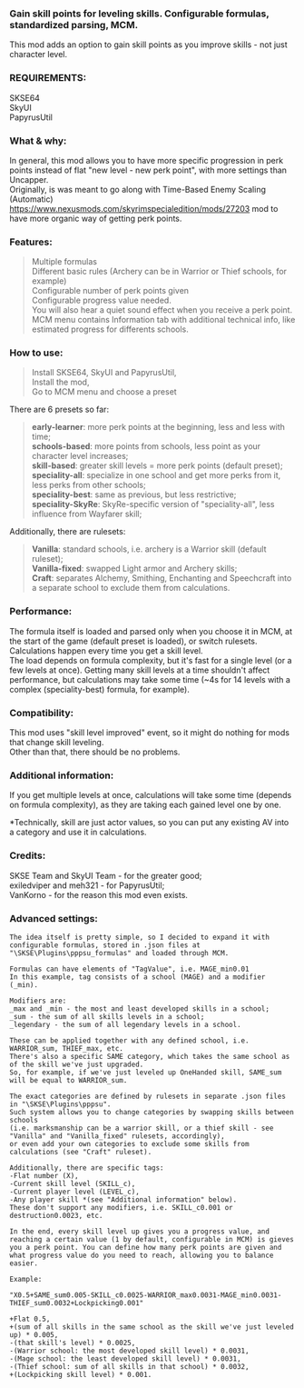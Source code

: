 ### Gain skill points for leveling skills. Configurable formulas, standardized parsing, MCM. 

 This mod adds an option to gain skill points as you improve skills - not just character level.

### REQUIREMENTS:   

 SKSE64  
 SkyUI  
 PapyrusUtil  

### What & why:  
 
 In general, this mod allows you to have more specific progression in perk points instead of flat "new level - new perk point", with more settings than Uncapper.    
 Originally, is was meant to go along with Time-Based Enemy Scaling (Automatic) https://www.nexusmods.com/skyrimspecialedition/mods/27203 mod to have more organic way of getting perk points.


### Features:  
 > Multiple formulas  
 > Different basic rules (Archery can be in Warrior or Thief schools, for example)  
 > Configurable number of perk points given  
 > Configurable progress value needed.  
 You will also hear a quiet sound effect when you receive a perk point.  
 MCM menu contains Information tab with additional technical info, like estimated progress for differents schools.   

### How to use:  
 > Install SKSE64, SkyUI and PapyrusUtil,  
 > Install the mod,  
 > Go to MCM menu and choose a preset  

 There are 6 presets so far:  
 > **early-learner**: more perk points at the beginning, less and less with time;  
 > **schools-based**: more points from schools, less point as your character level increases;  
 > **skill-based**: greater skill levels = more perk points (default preset);  
 > **speciality-all**: specialize in one school and get more perks from it, less perks from other schools;  
 > **speciality-best**: same as previous, but less restrictive;  
 > **speciality-SkyRe**: SkyRe-specific version of "speciality-all", less influence from Wayfarer skill;  

 Additionally, there are rulesets:
 > **Vanilla**: standard schools, i.e. archery is a Warrior skill (default ruleset);  
 > **Vanilla-fixed**: swapped Light armor and Archery skills;   
 > **Craft**: separates Alchemy, Smithing, Enchanting and Speechcraft into a separate school to exclude them from calculations.  
	
### Performance:  
 The formula itself is loaded and parsed only when you choose it in MCM, at the start of the game (default preset is loaded), or switch rulesets.  
 Calculations happen every time you get a skill level.  
 The load depends on formula complexity, but it's fast for a single level (or a few levels at once).
 Getting many skill levels at a time shouldn't affect performance, but calculations may take some time (~4s for 14 levels with a complex (speciality-best) formula, for example).    

### Compatibility:  
 This mod uses "skill level improved" event, so it might do nothing for mods that change skill leveling.   
 Other than that, there should be no problems.
	
### Additional information:  

 If you get multiple levels at once, calculations will take some time (depends on formula complexity), as they are taking each gained level one by one.  

 *Technically, skill are just actor values, so you can put any existing AV into a category and use it in calculations.  

### Credits:
 SKSE Team and SkyUI Team - for the greater good;  
 exiledviper and meh321 - for PapyrusUtil;  
 VanKorno - for the reason this mod even exists.  
 
### Advanced settings:  
  
	The idea itself is pretty simple, so I decided to expand it with configurable formulas, stored in .json files at "\SKSE\Plugins\pppsu_formulas" and loaded through MCM.  

	Formulas can have elements of "TagValue", i.e. MAGE_min0.01  
	In this example, tag consists of a school (MAGE) and a modifier (_min).  

	Modifiers are: 
	_max and _min - the most and least developed skills in a school; 
	_sum - the sum of all skills levels in a school; 
	_legendary - the sum of all legendary levels in a school. 

	These can be applied together with any defined school, i.e. WARRIOR_sum, THIEF_max, etc.  
	There's also a specific SAME category, which takes the same school as of the skill we've just upgraded.  
	So, for example, if we've just leveled up OneHanded skill, SAME_sum will be equal to WARRIOR_sum.  

	The exact categories are defined by rulesets in separate .json files in "\SKSE\Plugins\pppsu".  
	Such system allows you to change categories by swapping skills between schools  
	(i.e. marksmanship can be a warrior skill, or a thief skill - see "Vanilla" and "Vanilla_fixed" rulesets, accordingly),  
	or even add your own categories to exclude some skills from calculations (see "Craft" ruleset).  

	Additionally, there are specific tags: 
	-Flat number (X),  
	-Current skill level (SKILL_c),  
	-Current player level (LEVEL_c),  
	-Any player skill *(see "Additional information" below).  
	These don't support any modifiers, i.e. SKILL_c0.001 or destruction0.0023, etc.  

	In the end, every skill level up gives you a progress value, and reaching a certain value (1 by default, configurable in MCM) is gieves you a perk point. You can define how many perk points are given and what progress value do you need to reach, allowing you to balance easier. 

	Example:  

	"X0.5+SAME_sum0.005-SKILL_c0.0025-WARRIOR_max0.0031-MAGE_min0.0031-THIEF_sum0.0032+Lockpicking0.001" 

	+Flat 0.5,  
	+(sum of all skills in the same school as the skill we've just leveled up) * 0.005, 
	-(that skill's level) * 0.0025,  
	-(Warrior school: the most developed skill level) * 0.0031,  
	-(Mage school: the least developed skill level) * 0.0031,  
	-(Thief school: sum of all skills in that school) * 0.0032,  
	+(Lockpicking skill level) * 0.001.  